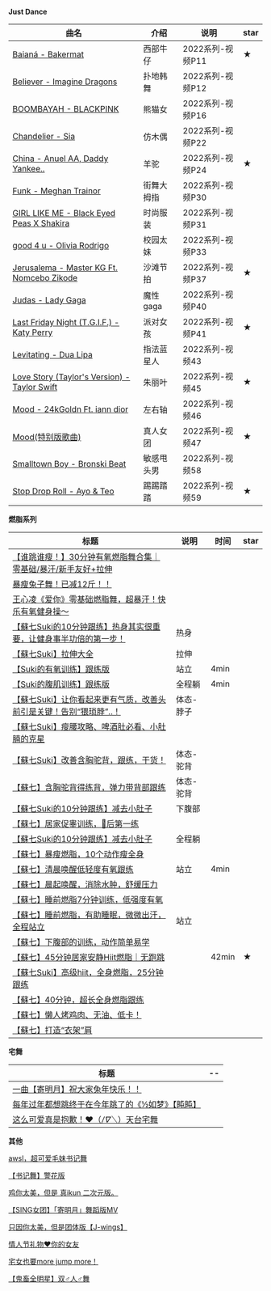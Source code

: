 <script setup>
import CheckOutComponent from './template/checkOut.vue'
</script>

<CheckOutComponent />

**Just Dance**

| 曲名                                                         | 介绍       | 说明             | star |
| ------------------------------------------------------------ | ---------- | ---------------- | ---- |
| [Baianá - Bakermat](https://www.bilibili.com/video/BV1M44y1i71W?p=11) | 西部牛仔   | 2022系列-视频P11 | ★    |
| [Believer - Imagine Dragons](https://www.bilibili.com/video/BV1M44y1i71W?p=12) | 扑地韩舞   | 2022系列-视频P12 |      |
| [BOOMBAYAH - BLACKPINK](https://www.bilibili.com/video/BV1M44y1i71W?p=16) | 熊猫女     | 2022系列-视频P16 |      |
| [Chandelier - Sia](https://www.bilibili.com/video/BV1M44y1i71W?p=22) | 仿木偶     | 2022系列-视频P22 |      |
| [China - Anuel AA, Daddy Yankee..](https://www.bilibili.com/video/BV1M44y1i71W?p=24) | 羊驼       | 2022系列-视频P24 | ★    |
| [Funk - Meghan Trainor](https://www.bilibili.com/video/BV1M44y1i71W?p=30) | 街舞大拇指 | 2022系列-视频P30 |      |
| [GIRL LIKE ME - Black Eyed Peas X Shakira](https://www.bilibili.com/video/BV1M44y1i71W?p=31) | 时尚服装   | 2022系列-视频P31 |      |
| [good 4 u - Olivia Rodrigo](https://www.bilibili.com/video/BV1M44y1i71W?p=33) | 校园太妹   | 2022系列-视频P33 |      |
| [Jerusalema - Master KG Ft. Nomcebo Zikode](https://www.bilibili.com/video/BV1M44y1i71W?p=37) | 沙滩节拍   | 2022系列-视频P37 | ★    |
| [Judas - Lady Gaga](https://www.bilibili.com/video/BV1M44y1i71W?p=40) | 魔性gaga   | 2022系列-视频P40 |      |
| [Last Friday Night (T.G.I.F.) - Katy Perry](https://www.bilibili.com/video/BV1M44y1i71W?p=41) | 派对女孩   | 2022系列-视频P41 | ★    |
| [Levitating - Dua Lipa](https://www.bilibili.com/video/BV1M44y1i71W?p=43) | 指法蓝星人 | 2022系列-视频43  |      |
| [Love Story (Taylor's Version) - Taylor Swift](https://www.bilibili.com/video/BV1M44y1i71W?p=45) | 朱丽叶     | 2022系列-视频45  | ★    |
| [Mood - 24kGoldn Ft. iann dior](https://www.bilibili.com/video/BV1M44y1i71W?p=46) | 左右轴     | 2022系列-视频46  |      |
| [Mood(特别版歌曲)](https://www.bilibili.com/video/BV1M44y1i71W?p=47) | 真人女团   | 2022系列-视频47  | ★    |
| [Smalltown Boy - Bronski Beat](https://www.bilibili.com/video/BV1M44y1i71W?p=58) | 敏感甩头男 | 2022系列-视频58  |      |
| [Stop Drop Roll - Ayo & Teo](https://www.bilibili.com/video/BV1M44y1i71W?p=59) | 踢踢踏踏   | 2022系列-视频59  | ★    |



**燃脂系列**

| 标题                                                         | 说明      | 时间  | star |
| ------------------------------------------------------------ | --------- | ----- | ---- |
| [【谁跳谁瘦！】30分钟有氧燃脂舞合集｜零基础/暴汗/新手友好+拉伸](https://www.bilibili.com/video/BV1Ct4y1J7zV/?spm_id_from=333.337.search-card.all.click&vd_source=a21583faced964d3d52767e2605a9352) |           |       |      |
| [暴瘦兔子舞！已减12斤！！](https://www.bilibili.com/video/BV1yL4y1G7CD/?spm_id_from=333.337.search-card.all.click&vd_source=a21583faced964d3d52767e2605a9352) |           |       |      |
| [王心凌《爱你》零基础燃脂舞，超暴汗！快乐有氧健身操～](https://www.bilibili.com/video/BV1ZY4y1573y/?spm_id_from=333.337.search-card.all.click&vd_source=a21583faced964d3d52767e2605a9352) |           |       |      |
| [【蘇七Suki的10分钟跟练】热身其实很重要，让健身事半功倍的第一步！](https://www.bilibili.com/video/BV18h411S7Et/?spm_id_from=333.999.0.0&vd_source=a21583faced964d3d52767e2605a9352) | 热身      |       |      |
| [【蘇七Suki】拉伸大全](https://www.bilibili.com/video/BV1LA411572o/?spm_id_from=333.999.0.0&vd_source=a21583faced964d3d52767e2605a9352) | 拉伸      |       |      |
| [【Suki的有氧训练】跟练版](https://www.bilibili.com/video/BV1ih411y784/?spm_id_from=333.999.0.0&vd_source=a21583faced964d3d52767e2605a9352) | 站立      | 4min  |      |
| [【Suki的腹肌训练】跟练版](https://www.bilibili.com/video/BV1sv4y1f7bA/?spm_id_from=333.999.0.0&vd_source=a21583faced964d3d52767e2605a9352) | 全程躺    | 4min  |      |
| [【蘇七Suki】让你看起来更有气质，改善头前引是关键！告别“猥琐脖”..！](https://www.bilibili.com/video/BV1io4y1R7QZ/?spm_id_from=333.999.0.0&vd_source=a21583faced964d3d52767e2605a9352) | 体态-脖子 |       |      |
| [【蘇七Suki】瘦腰攻略、啤酒肚必看、小肚腩的克星](https://www.bilibili.com/video/BV1Mz4y1U76K/?spm_id_from=333.999.0.0&vd_source=a21583faced964d3d52767e2605a9352) |           |       |      |
| [【蘇七Suki】改善含胸驼背，跟练，干货！](https://www.bilibili.com/video/BV1aU4y1a7Ph/?spm_id_from=333.999.0.0&vd_source=a21583faced964d3d52767e2605a9352) | 体态-驼背 |       |      |
| [【蘇七】含胸驼背得练背，弹力带背部跟练](https://www.bilibili.com/video/BV1k44y1B73c/?spm_id_from=333.999.0.0&vd_source=a21583faced964d3d52767e2605a9352) | 体态-驼背 |       |      |
| [【蘇七Suki的10分钟跟练】减去小肚子](https://www.bilibili.com/video/BV1Gy4y1475e/?spm_id_from=333.999.0.0&vd_source=a21583faced964d3d52767e2605a9352) | 下腹部    |       |      |
| [【蘇七】居家促睾训练，🐑后第一练](https://www.bilibili.com/video/BV1HW4y1T7hw/?spm_id_from=333.999.0.0&vd_source=a21583faced964d3d52767e2605a9352) |           |       |      |
| [【蘇七Suki的10分钟跟练】减去小肚子](https://www.bilibili.com/video/BV1Gy4y1475e/?spm_id_from=333.999.0.0&vd_source=a21583faced964d3d52767e2605a9352) | 全程躺    |       |      |
| [【蘇七】暴瘦燃脂，10个动作瘦全身](https://www.bilibili.com/video/BV1nV411j7Jt/?spm_id_from=333.999.0.0&vd_source=a21583faced964d3d52767e2605a9352) |           |       |      |
| [【蘇七】清晨唤醒低轻度有氧跟练](https://www.bilibili.com/video/BV1wR4y1t7UZ/?spm_id_from=333.999.0.0&vd_source=a21583faced964d3d52767e2605a9352) | 站立      | 4min  |      |
| [【蘇七】晨起唤醒，消除水肿，舒缓压力](https://www.bilibili.com/video/BV1ah4y1X7PY/?spm_id_from=333.788.recommend_more_video.2&vd_source=a21583faced964d3d52767e2605a9352) |           |       |      |
| [【蘇七】睡前燃脂7分钟训练，低强度有氧](https://www.bilibili.com/video/BV1A54y1p7vw/?spm_id_from=333.999.0.0&vd_source=a21583faced964d3d52767e2605a9352) |           |       |      |
| [【蘇七】睡前燃脂，有助睡眠，微微出汗，全程站立](https://www.bilibili.com/video/BV1PD4y147Bk/?spm_id_from=333.999.0.0&vd_source=a21583faced964d3d52767e2605a9352) | 站立      |       |      |
| [【蘇七】下腹部的训练，动作简单易学](https://www.bilibili.com/video/BV1hB4y1K7ph/?spm_id_from=333.999.0.0&vd_source=a21583faced964d3d52767e2605a9352) |           |       |      |
| [【蘇七】45分钟居家安静Hiit燃脂｜无跑跳](https://www.bilibili.com/video/BV17B4y1e7ua/?spm_id_from=333.999.0.0&vd_source=a21583faced964d3d52767e2605a9352) |           | 42min | ★    |
| [【蘇七Suki】高级hiit，全身燃脂，25分钟跟练](https://www.bilibili.com/video/BV1Fv411a77R/?spm_id_from=333.999.0.0&vd_source=a21583faced964d3d52767e2605a9352) |           |       |      |
| [【蘇七】40分钟，超长全身燃脂跟练](https://www.bilibili.com/video/BV1H8411m76r/?spm_id_from=333.999.0.0&vd_source=a21583faced964d3d52767e2605a9352) |           |       |      |
| [【蘇七】懒人烤鸡肉、无油、低卡！](https://www.bilibili.com/video/BV1rR4y1E7yf/?spm_id_from=333.999.0.0&vd_source=a21583faced964d3d52767e2605a9352) |           |       |      |
| [【蘇七】打造“衣架”肩](https://www.bilibili.com/video/BV1g21XYHEYs/?spm_id_from=333.788&vd_source=a21583faced964d3d52767e2605a9352) |           |       |      |



**宅舞**

| 标题                                                         | --   |
| ------------------------------------------------------------ | ---- |
| [一曲【寄明月】祝大家兔年快乐！！](https://www.bilibili.com/video/BV1Jx4y1u7pG/?spm_id_from=333.999.0.0&vd_source=a21583faced964d3d52767e2605a9352) |      |
| [每年过年都想跳终于在今年跳了的《½如梦》【盹盹】](https://www.bilibili.com/video/BV1Yv42117A3/?spm_id_from=333.999.0.0&vd_source=a21583faced964d3d52767e2605a9352) |      |
| [这么可爱真是抱歉！❤️（*/∇＼*）天台宅舞](https://www.bilibili.com/video/BV1gG4y117nV/?spm_id_from=333.337.search-card.all.click&vd_source=a21583faced964d3d52767e2605a9352) |      |



**其他**

[awsl，超可爱毛妹书记舞](https://www.bilibili.com/video/BV1Nx421X7a9/?spm_id_from=333.337.search-card.all.click&vd_source=a21583faced964d3d52767e2605a9352)

[【书记舞】警花版](https://www.bilibili.com/video/BV1Yz4y1U7wu/?spm_id_from=333.337.search-card.all.click&vd_source=a21583faced964d3d52767e2605a9352)

[鸡你太美，但是 真ikun 二次元版。](https://www.bilibili.com/video/BV1VU4y1B7A8/?spm_id_from=333.337.search-card.all.click&vd_source=a21583faced964d3d52767e2605a9352)

[【SING女团】「寄明月」舞蹈版MV](https://www.bilibili.com/video/BV1Wx411M7T1/?spm_id_from=333.337.search-card.all.click&vd_source=a21583faced964d3d52767e2605a9352)

[只因你太美，但是团体版【J-wings】](https://www.bilibili.com/video/BV11e4y1e7CY/?spm_id_from=333.337.search-card.all.click&vd_source=a21583faced964d3d52767e2605a9352)

[情人节礼物❤你的女友](https://www.bilibili.com/video/BV1qv421C7MN/?spm_id_from=333.337.search-card.all.click&vd_source=a21583faced964d3d52767e2605a9352)

[宅女也要more jump more！](https://www.bilibili.com/video/BV1Tp421d7zp/?spm_id_from=333.337.search-card.all.click&vd_source=a21583faced964d3d52767e2605a9352)

[【鬼畜全明星】双♂人♂舞](https://www.bilibili.com/video/BV1os41127rm/?spm_id_from=333.337.search-card.all.click&vd_source=a21583faced964d3d52767e2605a9352)
